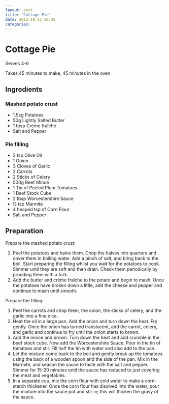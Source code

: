 ```yaml
---
layout: post
title: "Cottage Pie"
date: 2012-10-12 10:35
categories:
---
```

Cottage Pie
===========

Serves 4-6

Takes 45 minutes to make, 45 minutes in the oven

Ingredients
-----------

### Mashed potato crust

* 1.5kg Potatoes
* 50g Lightly Salted Butter
* 1 tbsp Crème fraîche
* Salt and Pepper

### Pie filling

* 2 tsp Olive Oil
* 1 Onion
* 3 Cloves of Garlic
* 2 Carrots
* 2 Sticks of Celery
* 500g Beef Mince
* 1 Tin of Peeled Plum Tomatoes
* 1 Beef Stock Cube
* 2 tbsp Worcestershire Sauce
* ½ tsp Marmite
* 4 heaped tsp of Corn Flour
* Salt and Pepper

Preparation
-----------

Prepare the mashed potato crust:

1. Peel the potatoes and halve them. Chop the halves into quarters and cover them in boiling water. Add a pinch of salt, and bring back to the boil. Start preparing the filling whilst you wait for the potatoes to cook. Simmer until they are soft and then drain. Check them periodically by prodding them with a fork.
1. Add the butter and crème fraîche to the potato and begin to mash. Once the potatoes have broken down a little, add the cheese and pepper and continue to mash until smooth.

Prepare the filling:

1. Peel the carrots and chop them, the onion, the sticks of celery, and the garlic into a fine dice.
1. Heat the oil in a large pan. Add the onion and turn down the heat. Fry gently. Once the onion has turned translucent, add the carrot, celery, and garlic and continue to fry until the onion starts to brown.
1. Add the mince and brown. Turn down the heat and add crumble in the beef stock cube. Now add the Worcestershire Sauce. Pour in the tin of tomatoes and stir. Fill half the tin with water and also add to the pan.
1. Let the mixture come back to the boil and gently break up the tomatoes using the back of a wooden spoon and the side of the pan. Mix in the Marmite, and season the sauce to taste with the salt and pepper. Simmer for 15-20 minutes until the sauce has reduced to just covering the meat and vegetables.
1. In a separate cup, mix the corn flour with cold water to make a corn-starch thickener. Once the corn flour has disolved into the water, pour the mixture into the sauce pot and stir in; this will thicken the gravy of the sauce.